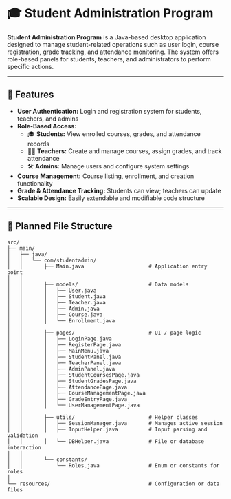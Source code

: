 # 🎓 Student Administration Program

**Student Administration Program** is a Java-based desktop application designed to manage student-related operations such as user login, course registration, grade tracking, and attendance monitoring. The system offers role-based panels for students, teachers, and administrators to perform specific actions.

---

## 🚀 Features

- **User Authentication:** Login and registration system for students, teachers, and admins
- **Role-Based Access:**
  - 🎓 **Students:** View enrolled courses, grades, and attendance records
  - 👨‍🏫 **Teachers:** Create and manage courses, assign grades, and track attendance
  - 🛠️ **Admins:** Manage users and configure system settings
- **Course Management:** Course listing, enrollment, and creation functionality
- **Grade & Attendance Tracking:** Students can view; teachers can update
- **Scalable Design:** Easily extendable and modifiable code structure

---

## 🧱 Planned File Structure

```plaintext
src/
├── main/
│   ├── java/
│   │   └── com/studentadmin/
│   │       ├── Main.java                     # Application entry point
│   │
│   │       ├── models/                       # Data models
│   │       │   ├── User.java
│   │       │   ├── Student.java
│   │       │   ├── Teacher.java
│   │       │   ├── Admin.java
│   │       │   ├── Course.java
│   │       │   └── Enrollment.java
│   │
│   │       ├── pages/                        # UI / page logic
│   │       │   ├── LoginPage.java
│   │       │   ├── RegisterPage.java
│   │       │   ├── MainMenu.java
│   │       │   ├── StudentPanel.java
│   │       │   ├── TeacherPanel.java
│   │       │   ├── AdminPanel.java
│   │       │   ├── StudentCoursesPage.java
│   │       │   ├── StudentGradesPage.java
│   │       │   ├── AttendancePage.java
│   │       │   ├── CourseManagementPage.java
│   │       │   ├── GradeEntryPage.java
│   │       │   └── UserManagementPage.java
│   │
│   │       ├── utils/                        # Helper classes
│   │       │   ├── SessionManager.java       # Manages active session
│   │       │   ├── InputHelper.java          # Input parsing and validation
│   │       │   └── DBHelper.java             # File or database interaction
│   │
│   │       └── constants/
│   │           └── Roles.java                # Enum or constants for roles
│
└── resources/                                # Configuration or data files
